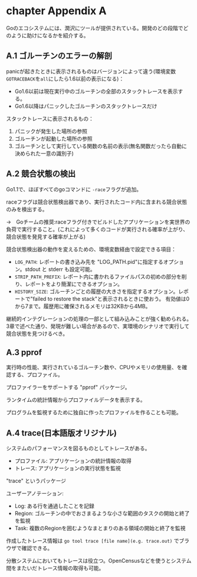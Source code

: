 # chapter Appendix A

Goのエコシステムには、潤沢にツールが提供されている。開発のどの段階でどのように助けになるかを紹介する。

## A.1 ゴルーチンのエラーの解剖

panicが起きたときに表示されるものはバージョンによって違う(環境変数`GOTRACEBACK`を`all`にしたら1.6以前の表示になる)：

- Go1.6以前は現在実行中のゴルーチンの全部のスタックトレースを表示する。
- Go1.6以降はパニックしたゴルーチンのスタックトレースだけ

スタックトレースに表示されるもの：

1. パニックが発生した場所の参照
2. ゴルーチンが起動した場所の参照
3. ゴルーチンとして実行している関数の名前の表示(無名関数だったら自動に決められた一意の識別子)

## A.2 競合状態の検出

Go1.1で、ほぼすべてのgoコマンドに `-race`フラグが追加。

raceフラグは競合状態検出器であり、実行されたコード内に含まれる競合状態のみを検出する。

→　Goチームの推奨:raceフラグ付きでビルドしたアプリケーションを実世界の負荷で実行すること。(これによって多くのコードが実行される確率が上がり、競合状態を発見する確率が上がる)

競合状態検出器の動作を変えるための、環境変数経由で設定できる項目：

- `LOG_PATH`: レポートの書き込み先を "LOG_PATH.pid"に指定するオプション。stdout と stderr も設定可能。
- `STRIP_PATH_PREFIX`: レポート内に書かれるファイルパスの初めの部分を削り、レポートをより簡潔にできるオプション。
- `HISTORY_SIZE`: ゴルーチンごとの履歴の大きさを指定するオプション。レポートで"failed to restore the stack"と表示されるときに使おう。
有効値は0から7まで。履歴用に確保されるメモリは32KBから4MB。

継続的インテグレーションの処理の一部として組み込みことが強く勧められる。
3章で述べた通り、発現が難しい場合があるので、実環境のシナリオで実行して競合状態を見つけるべき。

## A.3 pprof

実行時の性能、実行されているゴルーチン数や、CPUやメモリの使用量、を確認する、プロファイル。

プロファイラーをサポートする "pprof" パッケージ。

ランタイムの統計情報からプロファイルデータを表示する。

プログラムを監視するために独自に作ったプロファイルを作ることも可能。

## A.4 trace(日本語版オリジナル)

システムのパフォーマンスを図るものとしてトレースがある。

- プロファイル: アプリケーションの統計情報の取得
- トレース: アプリケーションの実行状態を監視

"trace" というパッケージ

ユーザーアノテーション:

- Log: ある行を通過したことを記録
- Region: ゴルーチンの中でおさまるような小さな範囲のタスクの開始と終了を監視
- Task: 複数のRegionを囲むようなまとまりのある領域の開始と終了を監視

作成したトレース情報は `go tool trace [file name](e.g. trace.out)` でブラウザで確認できる。

分散システムにおいてもトレースは役立つ。OpenCensusなどを使うとシステム間をまたいだトレース情報の取得も可能。
